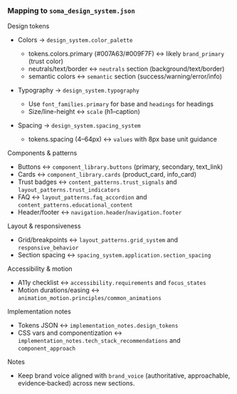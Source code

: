 ### Mapping to `soma_design_system.json`

Design tokens
- Colors → `design_system.color_palette`
  - tokens.colors.primary (#007A63/#009F7F) ↔ likely `brand_primary` (trust color)
  - neutrals/text/border ↔ `neutrals` section (background/text/border)
  - semantic colors ↔ `semantic` section (success/warning/error/info)

- Typography → `design_system.typography`
  - Use `font_families.primary` for base and `headings` for headings
  - Size/line-height ↔ `scale` (h1–caption)

- Spacing → `design_system.spacing_system`
  - tokens.spacing (4–64px) ↔ `values` with 8px base unit guidance

Components & patterns
- Buttons ↔ `component_library.buttons` (primary, secondary, text_link)
- Cards ↔ `component_library.cards` (product_card, info_card)
- Trust badges ↔ `content_patterns.trust_signals` and `layout_patterns.trust_indicators`
- FAQ ↔ `layout_patterns.faq_accordion` and `content_patterns.educational_content`
- Header/footer ↔ `navigation.header`/`navigation.footer`

Layout & responsiveness
- Grid/breakpoints ↔ `layout_patterns.grid_system` and `responsive_behavior`
- Section spacing ↔ `spacing_system.application.section_spacing`

Accessibility & motion
- A11y checklist ↔ `accessibility.requirements` and `focus_states`
- Motion durations/easing ↔ `animation_motion.principles/common_animations`

Implementation notes
- Tokens JSON ↔ `implementation_notes.design_tokens`
- CSS vars and componentization ↔ `implementation_notes.tech_stack_recommendations` and `component_approach`

Notes
- Keep brand voice aligned with `brand_voice` (authoritative, approachable, evidence‑backed) across new sections.



